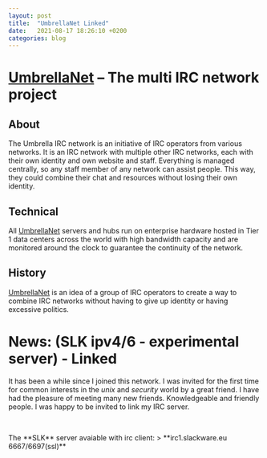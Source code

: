 ```yaml
---
layout: post
title:  "UmbrellaNet Linked"
date:   2021-08-17 18:26:10 +0200
categories: blog 
---
```

# [UmbrellaNet] – The multi IRC network project 
## About
The Umbrella IRC network is an initiative of IRC operators 
from various networks. It is an IRC network with multiple 
other IRC networks, each with their own identity and own 
website and staff. Everything is managed centrally, so any 
staff member of any network can assist people. This way, 
they could combine their chat and resources without losing 
their own identity.
## Technical
All [UmbrellaNet] servers and hubs run on enterprise hardware 
hosted in Tier 1 data centers across the world with high 
bandwidth capacity and are monitored around the clock to 
guarantee the continuity of the network.
## History
[UmbrellaNet] is an idea of a group of IRC operators to create 
a way to combine IRC networks without having to give up 
identity or having excessive politics.
# News: (SLK ipv4/6 - experimental server) - Linked
It has been a while since I joined this network.
I was invited for the first time for common interests 
in the *unix* and *security* world by a great friend.
I have had the pleasure of meeting many new friends. 
Knowledgeable and friendly people.
I was happy to be invited to link my IRC server.
<p>&nbsp;</p>
The **SLK** server avaiable with irc client:
> **irc1.slackware.eu 6667/6697(ssl)**

[UmbrellaNet]: https://umbrellanet.org/

